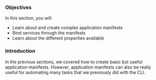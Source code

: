 ### Objectives

In this section, you will:

* Learn about and create complex application manifests
* Bind services through the manifests
* Learn about the different properties available

### Introduction

In the previous sections, we covered how to create basic but useful application manifests.
However, application manifests can also be really useful for automating many tasks that we previously did with the CLI.
